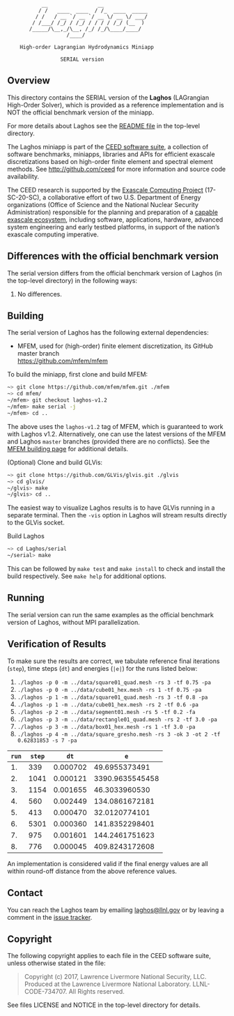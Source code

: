                __                __
              / /   ____  ____  / /_  ____  _____
             / /   / __ `/ __ `/ __ \/ __ \/ ___/
            / /___/ /_/ / /_/ / / / / /_/ (__  )
           /_____/\__,_/\__, /_/ /_/\____/____/
                       /____/

        High-order Lagrangian Hydrodynamics Miniapp

                     SERIAL version

## Overview

This directory contains the SERIAL version of the **Laghos** (LAGrangian
High-Order Solver), which is provided as a reference implementation and is NOT
the official benchmark version of the miniapp.

For more details about Laghos see the [README file](../README.md) in the
top-level directory.

The Laghos miniapp is part of the [CEED software suite](http://ceed.exascaleproject.org/software),
a collection of software benchmarks, miniapps, libraries and APIs for
efficient exascale discretizations based on high-order finite element
and spectral element methods. See http://github.com/ceed for more
information and source code availability.

The CEED research is supported by the [Exascale Computing Project](https://exascaleproject.org/exascale-computing-project)
(17-SC-20-SC), a collaborative effort of two U.S. Department of Energy
organizations (Office of Science and the National Nuclear Security
Administration) responsible for the planning and preparation of a
[capable exascale ecosystem](https://exascaleproject.org/what-is-exascale),
including software, applications, hardware, advanced system engineering and early
testbed platforms, in support of the nation’s exascale computing imperative.

## Differences with the official benchmark version

The serial version differs from the official benchmark version of Laghos (in the
top-level directory) in the following ways:

1. No differences.

## Building

The serial version of Laghos has the following external dependencies:

- MFEM, used for (high-order) finite element discretization, its GitHub master branch <br>
  https://github.com/mfem/mfem

To build the miniapp, first clone and build MFEM:
```sh
~> git clone https://github.com/mfem/mfem.git ./mfem
~> cd mfem/
~/mfem> git checkout laghos-v1.2
~/mfem> make serial -j
~/mfem> cd ..
```
The above uses the `laghos-v1.2` tag of MFEM, which is guaranteed to work with
Laghos v1.2. Alternatively, one can use the latest versions of the MFEM and
Laghos `master` branches (provided there are no conflicts). See the [MFEM
building page](http://mfem.org/building/) for additional details.

(Optional) Clone and build GLVis:
```sh
~> git clone https://github.com/GLVis/glvis.git ./glvis
~> cd glvis/
~/glvis> make
~/glvis> cd ..
```
The easiest way to visualize Laghos results is to have GLVis running in a
separate terminal. Then the `-vis` option in Laghos will stream results directly
to the GLVis socket.

Build Laghos
```sh
~> cd Laghos/serial
~/serial> make
```
This can be followed by `make test` and `make install` to check and install the
build respectively. See `make help` for additional options.

## Running

The serial version can run the same examples as the official benchmark version
of Laghos, without MPI parallelization.

## Verification of Results


To make sure the results are correct, we tabulate reference final iterations
(`step`), time steps (`dt`) and energies (`|e|`) for the runs listed below:

1. `./laghos -p 0 -m ../data/square01_quad.mesh -rs 3 -tf 0.75 -pa`
2. `./laghos -p 0 -m ../data/cube01_hex.mesh -rs 1 -tf 0.75 -pa`
3. `./laghos -p 1 -m ../data/square01_quad.mesh -rs 3 -tf 0.8 -pa`
4. `./laghos -p 1 -m ../data/cube01_hex.mesh -rs 2 -tf 0.6 -pa`
5. `./laghos -p 2 -m ../data/segment01.mesh -rs 5 -tf 0.2 -fa`
6. `./laghos -p 3 -m ../data/rectangle01_quad.mesh -rs 2 -tf 3.0 -pa`
7. `./laghos -p 3 -m ../data/box01_hex.mesh -rs 1 -tf 3.0 -pa`
8. `./laghos -p 4 -m ../data/square_gresho.mesh -rs 3 -ok 3 -ot 2 -tf 0.62831853 -s 7 -pa`

| `run` | `step` | `dt` | `e` |
| ----- | ------ | ---- | --- |
|  1. |  339 | 0.000702 | 49.6955373491   |
|  2. | 1041 | 0.000121 | 3390.9635545458 |
|  3. | 1154 | 0.001655 | 46.3033960530   |
|  4. |  560 | 0.002449 | 134.0861672181  |
|  5. |  413 | 0.000470 | 32.0120774101   |
|  6. | 5301 | 0.000360 | 141.8352298401  |
|  7. |  975 | 0.001601 | 144.2461751623  |
|  8. |  776 | 0.000045 | 409.8243172608  |

An implementation is considered valid if the final energy values are all within
round-off distance from the above reference values.

## Contact

You can reach the Laghos team by emailing laghos@llnl.gov or by leaving a
comment in the [issue tracker](https://github.com/CEED/Laghos/issues).

## Copyright

The following copyright applies to each file in the CEED software suite,
unless otherwise stated in the file:

> Copyright (c) 2017, Lawrence Livermore National Security, LLC. Produced at the
> Lawrence Livermore National Laboratory. LLNL-CODE-734707. All Rights reserved.

See files LICENSE and NOTICE in the top-level directory for details.
